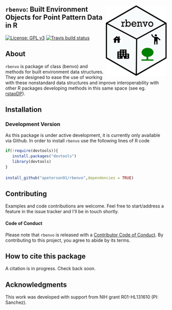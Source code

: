 ## <img src = "docs/figures/rbenvo_hex.png" align="right" width=190 height=220> `rbenvo`: Built Environment Objects for Point Pattern Data in R
<!-- badges: start -->
[![License: GPL v3](https://img.shields.io/badge/License-GPL%20v3-blue.svg)](https://www.gnu.org/licenses/gpl-3.0)
[![Travis build status](https://travis-ci.org/apeterson91/rbenvo.svg?branch=master)](https://travis-ci.org/apeterson91/rbenvo)
<!-- badges: end -->

## About

`rbenvo` is package of class (benvo) and methods for built environment data structures. 
They are designed to ease the use of working with these nonstandard data  structures and 
improve interoperability with other R packages developing methods in this same space (see eg. [rstapDP](https://apeterson91.github.io/rstapDP/)).


## Installation

### Development Version

As this package is under active development, it is currently only available via Github. In order to install `rbenvo`  use the following 
 lines of R code

 ```r
 if(!require(devtools)){
	install.packages("devtools")
	library(devtools)
 }

install_github("apeterson91/rbenvo",dependencies = TRUE)
 ```

## Contributing

 Examples and code contributions are welcome. Feel free to start/address a feature in the issue tracker and I'll be in touch shortly. 

#### Code of Conduct

Please note that `rbenvo` is released with a [Contributor Code of Conduct](https://www.contributor-covenant.org/). By contributing to this project, you agree to abide by its terms.


## How to cite this package

 A citation is in progress. Check back soon.

## Acknowledgments

This work was developed with support from NIH grant R01-HL131610 (PI: Sanchez).


